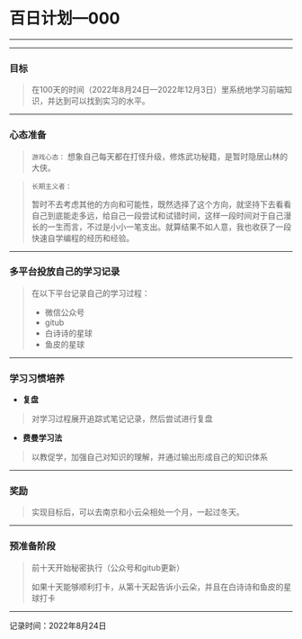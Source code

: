# 百日计划—000

---

---



### 目标

>   在100天的时间（2022年8月24日—2022年12月3日）里系统地学习前端知识，并达到可以找到实习的水平。

---

### 心态准备

>   `游戏心态：`
>   想象自己每天都在打怪升级，修炼武功秘籍，是暂时隐居山林的大侠。

>   `长期主义者：`
>
>   暂时不去考虑其他的方向和可能性，既然选择了这个方向，就坚持下去看看自己到底能走多远，给自己一段尝试和试错时间，这样一段时间对于自己漫长的一生而言，不过是小小一笔支出。就算结果不如人意，我也收获了一段快速自学编程的经历和经验。

---

### 多平台投放自己的学习记录

>   在以下平台记录自己的学习过程：
>
>   +   微信公众号
>   +   gitub
>   +   白诗诗的星球
>   +   鱼皮的星球

---

### 学习习惯培养

+   **复盘**

>对学习过程展开追踪式笔记记录，然后尝试进行复盘

+   **费曼学习法**

>以教促学，加强自己对知识的理解，并通过输出形成自己的知识体系

---

### 奖励

>   实现目标后，可以去南京和小云朵相处一个月，一起过冬天。

---

### 预准备阶段

>   前十天开始秘密执行（公众号和gitub更新）
>
>   如果十天能够顺利打卡，从第十天起告诉小云朵，并且在白诗诗和鱼皮的星球打卡

---

记录时间：2022年8月24日